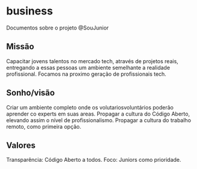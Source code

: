 # business
Documentos sobre o projeto @SouJunior


## Missão
Capacitar jovens talentos no mercado tech, através de projetos reais, entregando a essas pessoas um ambiente semelhante a realidade profissional.
Focamos na proximo geração de profissionais tech.


## Sonho/visão
Criar um ambiente completo onde os volutariosvoluntários poderão aprender co experts em suas areas.
Propagar a cultura do Código Aberto, elevando assim o nível de profissionalismo.
Propagar a cultura do trabalho remoto, como primeira opção.

## Valores
Transparência: Código Aberto a todos.
Foco: Juniors como prioridade.
